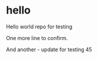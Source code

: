 # hello
Hello world repo for testing

One more line to confirm.

And another - update for testing 45
